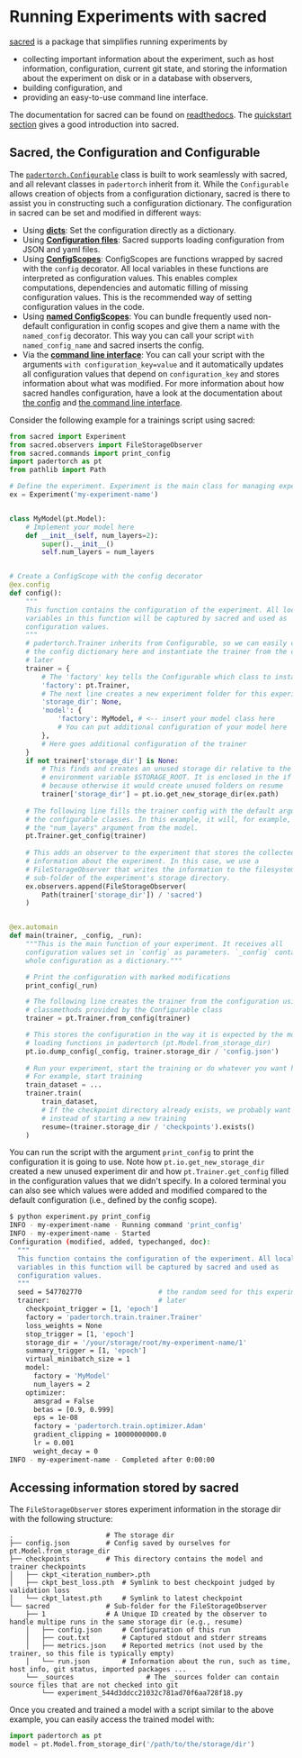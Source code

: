 # Running Experiments with sacred

[sacred](https://github.com/IDSIA/sacred) is a package that simplifies running experiments by

 - collecting important information about the experiment, such as host information, configuration, current git
  state, and storing the information about the experiment on disk or in a database with observers,
 - building configuration, and
 - providing an easy-to-use command line interface.

The documentation for sacred can be found on [readthedocs](https://sacred.readthedocs.io/en/stable/).
The [quickstart section](https://sacred.readthedocs.io/en/stable/quickstart.html) gives a good introduction into sacred.

## Sacred, the Configuration and Configurable

The [`padertorch.Configurable`](doc/configurable.md) class is built to work seamlessly with sacred, and all relevant
 classes in `padertorch` inherit from it.
While the `Configurable` allows creation of objects from a configuration dictionary, sacred is there to assist you in 
constructing such a configuration dictionary.
The configuration in sacred can be set and modified in different ways:

 - Using **[dicts](https://sacred.readthedocs.io/en/stable/configuration.html#dictionaries)**: Set the configuration
  directly as a dictionary.
 - Using **[Configuration files](https://sacred.readthedocs.io/en/stable/configuration.html#config-files)**: Sacred
  supports loading configuration from JSON and yaml files.
 - Using **[ConfigScopes](https://sacred.readthedocs.io/en/stable/configuration.html#config-scopes)**: ConfigScopes are 
  functions wrapped by sacred with the `config` decorator. All local
  variables in these functions are interpreted as configuration values.
  This enables complex computations, dependencies and automatic filling of missing configuration values.
  This is the recommended way of setting configuration values in the code.
 - Using **[named ConfigScopes](https://sacred.readthedocs.io/en/stable/configuration.html#named-configurations)**: 
  You can bundle frequently used non-default configuration in config scopes and give
  them a name with the `named_config` decorator. This way you can call your script `with named_config_name` and
  sacred inserts the config.
 - Via the **[command line interface](https://sacred.readthedocs.io/en/stable/command_line.html#configuration-updates)**:
  You can call your script with the arguments `with configuration_key=value` and
  it automatically updates all configuration values that depend on `configuration_key` and stores information about
  what was modified.
For more information about how sacred handles configuration, have a look at the documentation about 
[the config](https://sacred.readthedocs.io/en/stable/configuration.html) and 
[the command line interface](https://sacred.readthedocs.io/en/stable/command_line.html).
 
Consider the following example for a trainings script using sacred:

```python
from sacred import Experiment
from sacred.observers import FileStorageObserver
from sacred.commands import print_config
import padertorch as pt
from pathlib import Path

# Define the experiment. Experiment is the main class for managing experiments.
ex = Experiment('my-experiment-name')


class MyModel(pt.Model):
    # Implement your model here
    def __init__(self, num_layers=2):
        super().__init__()
        self.num_layers = num_layers


# Create a ConfigScope with the config decorator
@ex.config
def config():
    """
    This function contains the configuration of the experiment. All local 
    variables in this function will be captured by sacred and used as 
    configuration values.
    """
    # padertorch.Trainer inherits from Configurable, so we can easily construct 
    # the config dictionary here and instantiate the trainer from the config 
    # later
    trainer = {
        # The 'factory' key tells the Configurable which class to instantiate
        'factory': pt.Trainer,
        # The next line creates a new experiment folder for this experiment
        'storage_dir': None,
        'model': {
            'factory': MyModel, # <-- insert your model class here
            # You can put additional configuration of your model here
        },
        # Here goes additional configuration of the trainer
    }   
    if not trainer['storage_dir'] is None:
        # This finds and creates an unused storage dir relative to the 
        # environment variable $STORAGE_ROOT. It is enclosed in the if statement
        # because otherwise it would create unused folders on resume
        trainer['storage_dir'] = pt.io.get_new_storage_dir(ex.path)
    
    # The following line fills the trainer config with the default arguments of
    # the configurable classes. In this example, it will, for example, insert 
    # the "num_layers" argument from the model.
    pt.Trainer.get_config(trainer)
    
    # This adds an observer to the experiment that stores the collected 
    # information about the experiment. In this case, we use a 
    # FileStorageObserver that writes the information to the filesystem to a 
    # sub-folder of the experiment's storage directory.
    ex.observers.append(FileStorageObserver(
        Path(trainer['storage_dir']) / 'sacred')
    )


@ex.automain
def main(trainer, _config, _run):
    """This is the main function of your experiment. It receives all 
    configuration values set in `config` as parameters. `_config` contains the  
    whole configuration as a dictionary."""

    # Print the configuration with marked modifications
    print_config(_run)

    # The following line creates the trainer from the configuration using 
    # classmethods provided by the Configurable class
    trainer = pt.Trainer.from_config(trainer)

    # This stores the configuration in the way it is expected by the model 
    # loading functions in padertorch (pt.Model.from_storage_dir)
    pt.io.dump_config(_config, trainer.storage_dir / 'config.json')
    
    # Run your experiment, start the training or do whatever you want here...
    # For example, start training
    train_dataset = ...
    trainer.train(
        train_dataset,
        # If the checkpoint directory already exists, we probably want to resume
        # instead of starting a new training 
        resume=(trainer.storage_dir / 'checkpoints').exists()
    )
```

You can run the script with the argument `print_config` to print the configuration it is going to use.
Note how `pt.io.get_new_storage_dir` created a new unused experiment dir and how `pt.Trainer.get_config` filled in the
 configuration values that we didn't specify. In a colored terminal you can also see which values were added and
  modified compared to the default configuration (i.e., defined by the config scope).

```bash
$ python experiment.py print_config
INFO - my-experiment-name - Running command 'print_config'
INFO - my-experiment-name - Started
Configuration (modified, added, typechanged, doc):
  """
  This function contains the configuration of the experiment. All local 
  variables in this function will be captured by sacred and used as 
  configuration values.
  """
  seed = 547702770                   # the random seed for this experiment
  trainer:                           # later
    checkpoint_trigger = [1, 'epoch']
    factory = 'padertorch.train.trainer.Trainer'
    loss_weights = None
    stop_trigger = [1, 'epoch']
    storage_dir = '/your/storage/root/my-experiment-name/1'
    summary_trigger = [1, 'epoch']
    virtual_minibatch_size = 1
    model:
      factory = 'MyModel'
      num_layers = 2
    optimizer:
      amsgrad = False
      betas = [0.9, 0.999]
      eps = 1e-08
      factory = 'padertorch.train.optimizer.Adam'
      gradient_clipping = 10000000000.0
      lr = 0.001
      weight_decay = 0
INFO - my-experiment-name - Completed after 0:00:00
```

## Accessing information stored by sacred

The `FileStorageObserver` stores experiment information in the storage dir with the following structure:

```
.                       # The storage dir
├── config.json         # Config saved by ourselves for pt.Model.from_storage_dir
├── checkpoints         # This directory contains the model and trainer checkpoints
│   ├── ckpt_<iteration_number>.pth
│   ├── ckpt_best_loss.pth  # Symlink to best checkpoint judged by validation loss
│   └── ckpt_latest.pth     # Symlink to latest checkpoint 
└── sacred              # Sub-folder for the FileStorageObserver
    ├── 1               # A Unique ID created by the observer to handle multipe runs in the same storage dir (e.g., resume)
    │   ├── config.json     # Configuration of this run
    │   ├── cout.txt        # Captured stdout and stderr streams
    │   ├── metrics.json    # Reported metrics (not used by the trainer, so this file is typically empty)
    │   └── run.json        # Information about the run, such as time, host info, git status, imported packages ...
    └── _sources                  # The _sources folder can contain source files that are not checked into git
        └── experiment_544d3ddcc21032c781ad70f6aa728f18.py
```

Once you created and trained a model with a script similar to the above example, you can easily access the trained
 model with:
 
```python
import padertorch as pt
model = pt.Model.from_storage_dir('/path/to/the/storage/dir')
```